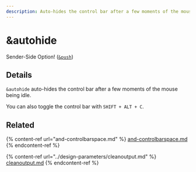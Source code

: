 ```yaml
---
description: Auto-hides the control bar after a few moments of the mouse being idle
---
```


# \&autohide

Sender-Side Option! ([`&push`](../../source-settings/push.md))

## Details

`&autohide` auto-hides the control bar after a few moments of the mouse being idle.

You can also toggle the control bar with `SHIFT + ALT + C`.

## Related

{% content-ref url="and-controlbarspace.md" %}
[and-controlbarspace.md](and-controlbarspace.md)
{% endcontent-ref %}

{% content-ref url="../design-parameters/cleanoutput.md" %}
[cleanoutput.md](../design-parameters/cleanoutput.md)
{% endcontent-ref %}
